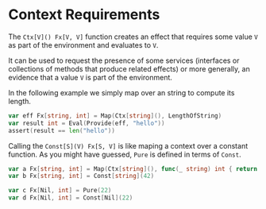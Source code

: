 # Context Requirements

The `Ctx[V]() Fx[V, V]` function creates an effect that requires some value `V` as part of the environment and evaluates to `V`.

It can be used to request the presence of some services (interfaces or collections of methods that produce related effects) or more generally, an evidence that a value `V` is part of the environment.

In the following example we simply map over an string to compute its length.

```go
var eff Fx[string, int] = Map(Ctx[string](), LengthOfString)
var result int = Eval(Provide(eff, "hello"))
assert(result == len("hello"))
```

Calling the `Const[S](V) Fx[S, V]` is like maping a context over a constant function.
As you might have guessed, `Pure` is defined in terms of `Const`.

```go
var a Fx[string, int] = Map(Ctx[string](), func(_ string) int { return 42 })
var b Fx[string, int] = Const[string](42)

var c Fx[Nil, int] = Pure(22)
var d Fx[Nil, int] = Const[Nil](22)
```
